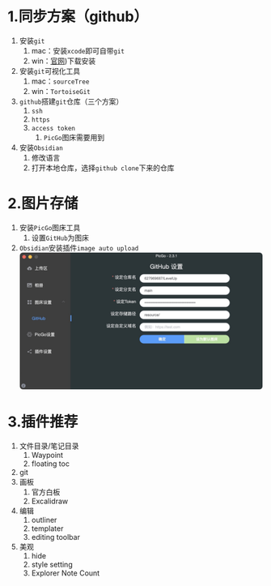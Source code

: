 # 1.同步方案（github）
1. 安装`git`
	1. mac：安装`xcode`即可自带`git`
	2. win：[官网](https://git-scm.com/downloads))下载安装
2. 安装`git`可视化工具
	1. mac：`sourceTree`
	2. win：`TortoiseGit`
3. `github`搭建`git`仓库（三个方案）
	1. `ssh`
	2. `https`
	3. `access token`
		1. `PicGo`图床需要用到
4. 安装`Obsidian`
	1. 修改语言
	2. 打开本地仓库，选择`github clone`下来的仓库

# 2.图片存储
1. 安装`PicGo`图床工具
	1. 设置`GitHub`为图床
2. `Obsidian`安装插件`image auto upload`
![1.jpg](https://raw.githubusercontent.com/627969687/LevelUp/main/resource/202412040103778.jpg)

# 3.插件推荐
1. 文件目录/笔记目录
	1. Waypoint
	2. floating toc
2. git
3. 画板
	1. 官方白板
	2. Excalidraw
4. 编辑
	1. outliner
	2. templater
	3. editing toolbar
5. 美观
	1. hide
	2. style setting
	3. Explorer Note Count
